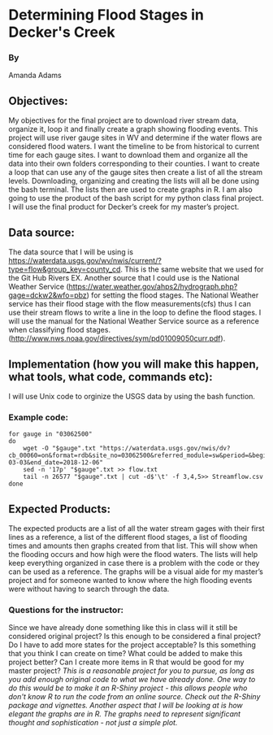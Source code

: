 
# Determining Flood Stages in Decker's Creek


### By 

Amanda Adams



## Objectives:
  
My objectives for the final project are to download river stream data, organize it, loop it and finally create a graph showing flooding events. This project will use river gauge sites in WV and determine if the water flows are considered flood waters. I want the timeline to be from historical to current time for each gauge sites. I want to download them and organize all the data into their own folders corresponding to their counties. I want to create a loop that can use any of the gauge sites then create a list of all the stream levels. Downloading, organizing and creating the lists will all be done using the bash terminal. The lists then are used to create graphs in R.  I am also going to use the product of the bash script for my python class final project. I will use the final product for Decker’s creek for my master’s project. 


## Data source:

The data source that I will be using is https://waterdata.usgs.gov/wv/nwis/current/?type=flow&group_key=county_cd. This is the same website that we used for the Git Hub Rivers EX.  Another source that  I could use is the National Weather Service (https://water.weather.gov/ahps2/hydrograph.php?gage=dckw2&wfo=pbz) for setting the flood stages. The National Weather service has their flood stage with the flow measurements(cfs) thus I can use their stream flows to write a line in the loop to define the flood stages.  I will use the manual for the National Weather Service source as a reference when classifying flood stages.  (http://www.nws.noaa.gov/directives/sym/pd01009050curr.pdf). 


## Implementation (how you will make this happen, what tools, what code, commands etc):
  I will use Unix code to orginize the USGS data by using the bash function. 

### Example code:
```unix 
for gauge in "03062500"
do
	wget -O "$gauge".txt "https://waterdata.usgs.gov/nwis/dv?cb_00060=on&format=rdb&site_no=03062500&referred_module=sw&period=&begin_date=1946-03-03&end_date=2018-12-06"
	sed -n '17p' "$gauge".txt >> flow.txt
	tail -n 26577 "$gauge".txt | cut -d$'\t' -f 3,4,5>> Streamflow.csv
done

```
## Expected Products:

The expected products are a list of all the water stream gages with their first lines as a reference, a list of the different flood stages, a list of flooding times and amounts then graphs created from that list. This will show when the flooding occurs and how high were the flood waters. The lists will help keep everything organized in case there is a problem with the code or they can be used as a reference. The graphs will be a visual aide for my master’s project and for someone wanted to know where the high flooding events were without having to search through the data. 


### Questions for the instructor:

Since we have already done something like this in class will it still be considered original project? Is this enough to be considered a final project? Do I have to add more states for the project acceptable? 
Is this something that you think I can create on time? What could be added to make this project better? Can I create more items in R that would be good for my master project? _This is a reasonable project for you to pursue, as long as you add enough original code to what we have already done.  One way to do this would be to make it an R-Shiny project - this allows people who don't know R to run the code from an online source. Check out the R-Shiny package and vignettes.  Another aspect that I will be looking at is how elegant the graphs are in R.  The graphs need to represent significant thought and sophistication - not just a simple plot._
